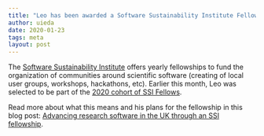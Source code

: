 ```yaml
---
title: "Leo has been awarded a Software Sustainability Institute Fellowship"
author: uieda
date: 2020-01-23
tags: meta
layout: post
---
```


The [Software Sustainability Institute](https://www.software.ac.uk/) offers
yearly fellowships to fund the organization of communities around scientific
software (creating of local user groups, workshops, hackathons, etc).
Earlier this month, Leo was selected to be part of the
[2020 cohort of SSI Fellows](https://software.ac.uk/blog/2020-01-10-announcing-2020-software-sustainability-institute-fellows).

Read more about what this means and his plans for the fellowship in this blog
post:
[Advancing research software in the UK through an SSI fellowship](https://www.leouieda.com/blog/ssi-fellowship.html).
